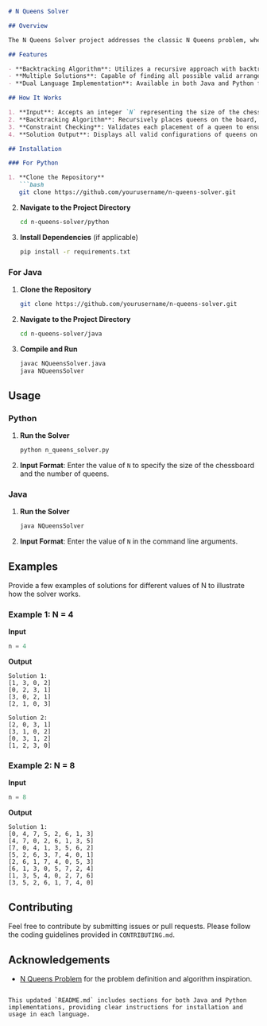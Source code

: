 

```markdown
# N Queens Solver

## Overview

The N Queens Solver project addresses the classic N Queens problem, where the objective is to place N queens on an N x N chessboard such that no two queens threaten each other. This problem is solved using both Java and Python implementations, showcasing different approaches and coding techniques in these languages.

## Features

- **Backtracking Algorithm**: Utilizes a recursive approach with backtracking to place queens on the board while avoiding conflicts.
- **Multiple Solutions**: Capable of finding all possible valid arrangements of queens.
- **Dual Language Implementation**: Available in both Java and Python for comparative analysis and versatility.

## How It Works

1. **Input**: Accepts an integer `N` representing the size of the chessboard and the number of queens.
2. **Backtracking Algorithm**: Recursively places queens on the board, ensuring no two queens are in the same row, column, or diagonal.
3. **Constraint Checking**: Validates each placement of a queen to ensure compliance with the rules.
4. **Solution Output**: Displays all valid configurations of queens on the board.

## Installation

### For Python

1. **Clone the Repository**
   ```bash
   git clone https://github.com/yourusername/n-queens-solver.git
   ```
2. **Navigate to the Project Directory**
   ```bash
   cd n-queens-solver/python
   ```
3. **Install Dependencies** (if applicable)
   ```bash
   pip install -r requirements.txt
   ```

### For Java

1. **Clone the Repository**
   ```bash
   git clone https://github.com/yourusername/n-queens-solver.git
   ```
2. **Navigate to the Project Directory**
   ```bash
   cd n-queens-solver/java
   ```
3. **Compile and Run**
   ```bash
   javac NQueensSolver.java
   java NQueensSolver
   ```

## Usage

### Python

1. **Run the Solver**
   ```bash
   python n_queens_solver.py
   ```
2. **Input Format**: Enter the value of `N` to specify the size of the chessboard and the number of queens.

### Java

1. **Run the Solver**
   ```bash
   java NQueensSolver
   ```
2. **Input Format**: Enter the value of `N` in the command line arguments.

## Examples

Provide a few examples of solutions for different values of N to illustrate how the solver works.

### Example 1: N = 4

**Input**
```python
n = 4
```

**Output**
```plaintext
Solution 1:
[1, 3, 0, 2]
[0, 2, 3, 1]
[3, 0, 2, 1]
[2, 1, 0, 3]

Solution 2:
[2, 0, 3, 1]
[3, 1, 0, 2]
[0, 3, 1, 2]
[1, 2, 3, 0]
```

### Example 2: N = 8

**Input**
```python
n = 8
```

**Output**
```plaintext
Solution 1:
[0, 4, 7, 5, 2, 6, 1, 3]
[4, 7, 0, 2, 6, 1, 3, 5]
[7, 0, 4, 1, 3, 5, 6, 2]
[5, 2, 6, 3, 7, 4, 0, 1]
[2, 6, 1, 7, 4, 0, 5, 3]
[6, 1, 3, 0, 5, 7, 2, 4]
[1, 3, 5, 4, 0, 2, 7, 6]
[3, 5, 2, 6, 1, 7, 4, 0]
```

## Contributing

Feel free to contribute by submitting issues or pull requests. Please follow the coding guidelines provided in `CONTRIBUTING.md`.


## Acknowledgements

- [N Queens Problem](https://en.wikipedia.org/wiki/Eight_queens_puzzle) for the problem definition and algorithm inspiration.
```

This updated `README.md` includes sections for both Java and Python implementations, providing clear instructions for installation and usage in each language.
